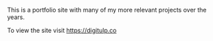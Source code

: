 This is a portfolio site with many of my more relevant projects over the years.

To view the site visit https://digitulp.co
